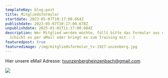 ```yaml
---
templateKey: blog-post
title: Mitgliedsformular
startdate: 2023-05-07T10:17:00.664Z
publishdate: 2023-05-07T10:17:00.678Z
unpublishdate: 2025-01-01T11:17:00.684Z
description: Wer Mitglied werden möchte, füllt bitte das Formular aus und
  schickt es per eMail oder bringt es zum Training mit :-)
featuredpost: true
featuredimage: /img/mitgliedsformular_tv-1927-unzenberg.jpg
---
```

Hier unsere eMail Adresse: [tvunzenbergheinzenbach@gmail.com](<mailto: tvunzenbergheinzenbach@gmail.com>)

![](/img/mitgliedsformular_tv-1927-unzenberg.jpg)